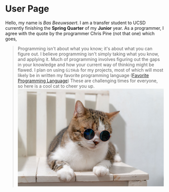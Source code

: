 # User Page
Hello, my name is *Bas Beeuwsaert*. I am a transfer student to UCSD currently finishing the **Spring Quarter** of my **Junior** year.
As a programmer, I agree with the quote by the programmer Chris Pine (not that one) which goes,
> Programming isn't about what you know; it's about what you can figure out.
I believe programming isn't simply taking what you know, and applying it. Much of programming involves figuring out the gaps in your knowledge and how your current way of thinking might be flawed. I plan on using `GitHub` for my projects, most of which will most likely be in written my favorite programming language ([Favorite Programming Language](README.md))
These are challenging times for everyone, so here is a cool cat to cheer you up. ![Image of Cool Cat](https://github.com/basbelg/Github-Pages/blob/main/spare%20pictures/Cool%20Cat.jpg)
